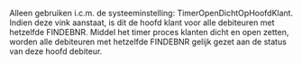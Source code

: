 Alleen gebruiken i.c.m. de systeeminstelling: TimerOpenDichtOpHoofdKlant. Indien deze vink aanstaat, is dit de hoofd klant voor alle debiteuren met hetzelfde FINDEBNR. Middel het timer proces klanten dicht en open zetten, worden alle debiteuren met hetzelfde FINDEBNR gelijk gezet aan de status van deze hoofd debiteur.